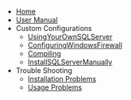   * [Home](Wiki.md)
  * [User Manual](UserManual.md)
  * Custom Configurations
    * [UsingYourOwnSQLServer](UsingYourOwnSQLServer.md)
    * [ConfiguringWindowsFirewall](ConfiguringWindowsFirewall.md)
    * [Compiling](Compiling.md)
    * [InstallSQLServerManually](InstallSQLServerManually.md)
  * Trouble Shooting
    * [Installation Problems](InstallationProblems.md)
    * [Usage Problems](UsageProblems.md)
